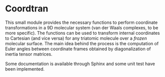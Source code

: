 Coordtran
=========

This small module provides the necessary functions to perform coordinate transformations in a 9D molecular system (van der Waals complexes, to be more specific). The functions can be used to transform internal coordinates to Cartesian (and vice versa) for any triatomic molecule over a *frozen* molecular surface. The main idea behind the process is the computation of Euler angles between coordinate frames obtained by diagonalization of inertia tensor matrices. 

Some documentation is available through Sphinx and some unit test have been implemented.